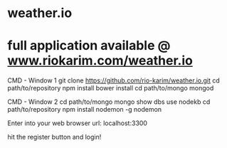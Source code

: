 # weather.io
# full application available @ www.riokarim.com/weather.io

CMD - Window 1
git clone https://github.com/rio-karim/weather.io.git
cd path/to/repository
npm install
bower install
cd path/to/mongo
mongod

CMD - Window 2
cd path/to/mongo
mongo
show dbs
use nodekb
cd path/to/repository
npm install nodemon -g
nodemon

Enter into your web browser
url: localhost:3300

hit the register button and login!

